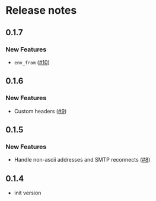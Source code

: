 # Release notes

<!-- do not remove -->

## 0.1.7

### New Features

- `env_from` ([#10](https://github.com/AnswerDotAI/markdown_merge/issues/10))


## 0.1.6

### New Features

- Custom headers ([#9](https://github.com/AnswerDotAI/markdown_merge/issues/9))


## 0.1.5

### New Features

- Handle non-ascii addresses and SMTP reconnects ([#8](https://github.com/AnswerDotAI/markdown_merge/issues/8))


## 0.1.4

- init version

